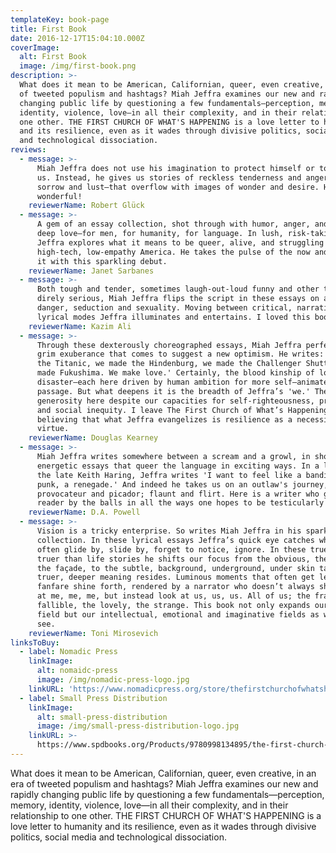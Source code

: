 ```yaml
---
templateKey: book-page
title: First Book
date: 2016-12-17T15:04:10.000Z
coverImage:
  alt: First Book
  image: /img/first-book.png
description: >-
  What does it mean to be American, Californian, queer, even creative, in an era
  of tweeted populism and hashtags? Miah Jeffra examines our new and rapidly
  changing public life by questioning a few fundamentals—perception, memory,
  identity, violence, love—in all their complexity, and in their relationship to
  one other. THE FIRST CHURCH OF WHAT'S HAPPENING is a love letter to humanity
  and its resilience, even as it wades through divisive politics, social media
  and technological dissociation.
reviews:
  - message: >-
      Miah Jeffra does not use his imagination to protect himself or to protect
      us. Instead, he gives us stories of reckless tenderness and anger and
      sorrow and lust—that overflow with images of wonder and desire. How
      wonderful!
    reviewerName: Robert Glück
  - message: >-
      A gem of an essay collection, shot through with humor, anger, and a deep,
      deep love—for men, for humanity, for language. In lush, risk-taking prose,
      Jeffra explores what it means to be queer, alive, and struggling in
      high-tech, low-empathy America. He takes the pulse of the now and quickens
      it with this sparkling debut.
    reviewerName: Janet Sarbanes
  - message: >-
      Both tough and tender, sometimes laugh-out-loud funny and other times
      direly serious, Miah Jeffra flips the script in these essays on art,
      danger, seduction and sexuality. Moving between critical, narrative,
      lyrical modes Jeffra illuminates and entertains. I loved this book.
    reviewerName: Kazim Ali
  - message: >-
      Through these dexterously choreographed essays, Miah Jeffra perfects a
      grim exuberance that comes to suggest a new optimism. He writes: 'We made
      the Titanic, we made the Hindenburg, we made the Challenger Shuttle. We
      made Fukushima. We make love.' Certainly, the blood kinship of love and
      disaster—each here driven by human ambition for more self—animates this
      passage. But what deepens it is the breadth of Jeffra’s 'we.' There is
      generosity here despite our capacities for self-righteousness, predation,
      and social inequity. I leave The First Church of What’s Happening
      believing that what Jeffra evangelizes is resilience as a necessity, not a
      virtue.
    reviewerName: Douglas Kearney
  - message: >-
      Miah Jeffra writes somewhere between a scream and a growl, in short
      energetic essays that queer the language in exciting ways. In a letter to
      the late Keith Haring, Jeffra writes 'I want to feel like a bandit, a
      punk, a renegade.' And indeed he takes us on an outlaw's journey,
      provocateur and picador; flaunt and flirt. Here is a writer who grabs the
      reader by the balls in all the ways one hopes to be testicularly taken.
    reviewerName: D.A. Powell
  - message: >-
      Vision is a tricky enterprise. So writes Miah Jeffra in his sparkling new
      collection. In these lyrical essays Jeffra’s quick eye catches what we
      often glide by, slide by, forget to notice, ignore. In these true to life,
      truer than life stories he shifts our focus from the obvious, the flash,
      the façade, to the subtle, background, underground, under skin tales where
      truer, deeper meaning resides. Luminous moments that often get less
      fanfare shine forth, rendered by a narrator who doesn’t always shout look
      at me, me, me, but instead look at us, us, us. All of us; the fragile, the
      fallible, the lovely, the strange. This book not only expands our visual
      field but our intellectual, emotional and imaginative fields as well. Go
      see.
    reviewerName: Toni Mirosevich
linksToBuy:
  - label: Nomadic Press
    linkImage:
      alt: nomaidc-press
      image: /img/nomadic-press-logo.jpg
    linkURL: 'https://www.nomadicpress.org/store/thefirstchurchofwhatshappening'
  - label: Small Press Distribution
    linkImage:
      alt: small-press-distribution
      image: /img/small-press-distribution-logo.jpg
    linkURL: >-
      https://www.spdbooks.org/Products/9780998134895/the-first-church-of-whats-happening.aspx
---
```

What does it mean to be American, Californian, queer, even creative, in an era of tweeted populism and hashtags? Miah Jeffra examines our new and rapidly changing public life by questioning a few fundamentals—perception, memory, identity, violence, love—in all their complexity, and in their relationship to one other. THE FIRST CHURCH OF WHAT'S HAPPENING is a love letter to humanity and its resilience, even as it wades through divisive politics, social media and technological dissociation.

